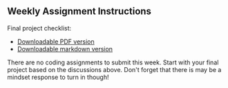 ## Weekly Assignment Instructions

Final project checklist:

- [Downloadable PDF version](https://raw.githubusercontent.com/Code-the-Dream-School/react-curriculum-v3/refs/heads/main/learns-app-content/reusable-content/final-project-checklist.pdf)
- [Downloadable markdown version](https://raw.githubusercontent.com/Code-the-Dream-School/react-curriculum-v3/refs/heads/main/learns-app-content/reusable-content/final-project-checklist.md)

There are no coding assignments to submit this week. Start with your final project based on the discussions above. Don't forget that there is may be a mindset response to turn in though!
